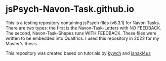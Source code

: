 # jsPsych-Navon-Task.github.io
This is a testing repository containing jsPsych files (v6.3.1) for Navon Tasks.
There are two types: the first is the Navon-Task-Letters with NO FEEDBACK. The second, Navon-Task-Shapes runs WITH FEEDBACK.
These files were written to be embedded into Qualtrics. I used this repository in 2022 for my Master's thesis

This repository was created based on tutorials by <a href="https://github.com/kywch">kywch</a> and <a href="https://github.com/janakl4us/flanker">janakl4us</a>
